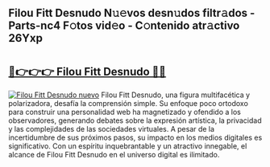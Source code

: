 ## Filou Fitt Desnudo N𝚞𝚎vos desn𝚞dos filtr𝚊dos - Parts-nc4 F𝚘tos vid𝚎o - C𝚘ntenido atr𝚊ctivo 26Yxp

# <h2><a href="http://mbcvjgm.tromn.icu/?c=Filou+Fitt+Desnudo">🔗👉👉👉 Filou Fitt Desnudo 🔗🔗</a></h2>

[![Filou Fitt Desnudo nuevo](https://i.imgur.com/pEAQMta.gif)](http://mbcvjgm.tromn.icu/?c=Filou+Fitt+Desnudo)
Filou Fitt Desnudo, una figura multifacética y polarizadora, desafía la comprensión simple. Su enfoque poco ortodoxo para construir una personalidad web ha magnetizado y ofendido a los observadores, generando debates sobre la expresión artística, la privacidad y las complejidades de las sociedades virtuales. A pesar de la incertidumbre de sus próximos pasos, su impacto en los medios digitales es significativo. Con un espíritu inquebrantable y un atractivo innegable, el alcance de Filou Fitt Desnudo en el universo digital es ilimitado.
